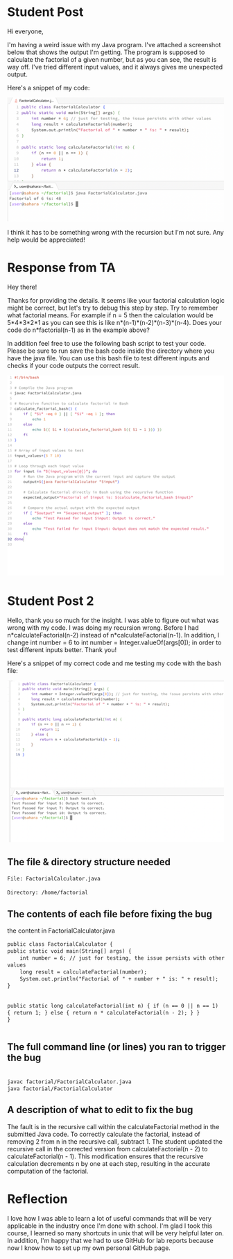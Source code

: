 <body>

<h1>Student Post</h1>

<p>Hi everyone,</p>

<p>
        I'm having a weird issue with my Java program. I've attached a screenshot below that shows the output I'm
        getting. The program is supposed to calculate the factorial of a given number, but as you can see, the
        result is way off. I've tried different input values, and it always gives me unexpected output.
</p>
<p>
        Here's a snippet of my code:
</p>

<img src="images/code1.png" alt="Java Program Screenshot" width=500>


<p>
        I think it has to be something wrong with the recursion but I'm not sure. Any help would be appreciated!
</p>

<h1>Response from TA</h1>
<p>Hey there!</p>
<p>
        Thanks for providing the details. It seems like your factorial calculation logic might be correct, but
        let's try to debug this step by step. Try to remember what factorial means. For example if n = 5 then 
        the calculation would be 5*4*3*2*1 as you can see this is like n*(n-1)*(n-2)*(n-3)*(n-4). Does your code 
        do n*factorial(n-1) as in the example above?
</p>
<p>
        In addition feel free to use the following bash script to test your code. Please be sure to run save the bash code inside
        the directory where you have the java file. You can use this bash file to test different inputs and checks if your code
        outputs the correct result.

</p>
<img src="images/code4.png" alt="Java Program Screenshot" width=500>

<h1>Student Post 2</h1>
<p>
        Hello, thank you so much for the insight. I was able to figure out what was wrong with my code. I was doing 
        my recursion wrong. Before I had n*calculateFactorial(n-2) instead of n*calculateFactorial(n-1). In addition,
        I change int number = 6 to int number = Integer.valueOf(args[0]); in order to test different inputs better. 
        Thank you!
</p>
<p>
        Here's a snippet of my correct code and me testing my code with the bash file:
</p>

<img src="images/code5.png" alt="Java Program Screenshot" width=500>

<h2>The file & directory structure needed</h2>
<pre><code>File: FactorialCalculator.java <br>
Directory: /home/factorial
</code></pre>
<h2>The contents of each file before fixing the bug</h2>
<p>the content in FactorialCalculator.java</p>
<pre><code>public class FactorialCalculator {
public static void main(String[] args) {
    int number = 6; // just for testing, the issue persists with other values
    long result = calculateFactorial(number);
    System.out.println("Factorial of " + number + " is: " + result);
}

public static long calculateFactorial(int n) {
    if (n == 0 || n == 1) {
        return 1;
    } else {
        return n * calculateFactorial(n - 2);
    }
}
}</code></pre>
<h2>The full command line (or lines) you ran to trigger the bug</h2>
<pre><code>
javac factorial/FactorialCalculator.java
java factorial/FactorialCalculator
</code></pre>

<h2>A description of what to edit to fix the bug</h2>
<p>The fault is in the recursive call within the calculateFactorial method in the submitted Java code. To correctly calculate the factorial, instead of removing 2 from n in the recursive call, subtract 1. The student updated the recursive call in the corrected version from calculateFactorial(n - 2) to calculateFactorial(n - 1). This modification ensures that the recursive calculation decrements n by one at each step, resulting in the accurate computation of the factorial.</p>


<h1>Reflection</h1>
<p>
        I love how I was able to learn a lot of useful commands that will be very applicable in the industry once I'm done with school. I'm 
        glad I took this course, I learned so many shortcuts in unix that will be very helpful later on. In addition, I'm happy that we had
        to use GitHub for lab reports because now I know how to set up my own personal GitHub page.
</p>
